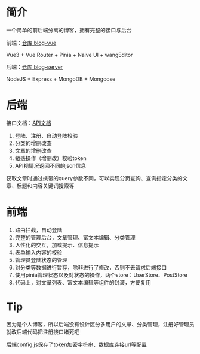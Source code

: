 # 简介
一个简单的前后端分离的博客，拥有完整的接口与后台

前端：[仓库 blog-vue](https://github.com/qxchuckle/blog-vue)

Vue3 + Vue Router + Pinia + Naive UI + wangEditor

后端：[仓库 blog-server](https://github.com/qxchuckle/blog-server)

NodeJS + Express + MongoDB + Mongoose

# 后端
接口文档：[API文档](https://console-docs.apipost.cn/preview/c671abaeb3ac6f29/c22da7ca55753064)

1. 登陆、注册、自动登陆校验
2. 分类的增删改查
3. 文章的增删改查
4. 敏感操作（增删改）校验token
5. API视情况返回不同的json信息

获取文章时通过携带的query参数不同，可以实现分页查询、查询指定分类的文章、标题和内容关键词搜索等

# 前端
1. 路由拦截，自动登陆
2. 完整的管理后台，文章管理、富文本编辑、分类管理
3. 人性化的交互，加载提示、信息提示
4. 表单输入内容的校验
5. 管理员登陆状态的管理
6. 对分类等数据进行暂存，除非进行了修改，否则不去请求后端接口
7. 使用pinia管理状态以及对状态的操作，两个store：UserStore、PostStore
8. 代码上，对文章列表、富文本编辑等组件的封装，方便复用

# Tip
因为是个人博客，所以后端没有设计区分多用户的文章、分类管理，注册好管理员就改后端代码把注册接口堵死吧

后端config.js保存了token加密字符串、数据库连接url等配置
